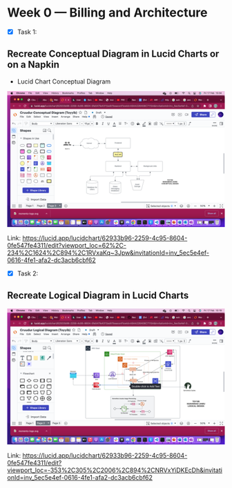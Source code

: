 # Week 0 — Billing and Architecture

- [X] Task 1:

## Recreate Conceptual Diagram in Lucid Charts or on a Napkin

* Lucid Chart Conceptual Diagram 

![Conceptual Diagram](../Conceptual.png)


Link: https://lucid.app/lucidchart/62933b96-2259-4c95-8604-0fe547fe4311/edit?viewport_loc=62%2C-234%2C1624%2C894%2C1RVxaKq~3Jpw&invitationId=inv_5ec5e4ef-0616-4fe1-afa2-dc3acb6cbf62

- [X] Task 2:
## Recreate Logical Diagram in Lucid Charts

![Logical Diagram](../Logical.png)


Link: https://lucid.app/lucidchart/62933b96-2259-4c95-8604-0fe547fe4311/edit?viewport_loc=-353%2C305%2C2006%2C894%2CNRVxYiDKEcDh&invitationId=inv_5ec5e4ef-0616-4fe1-afa2-dc3acb6cbf62